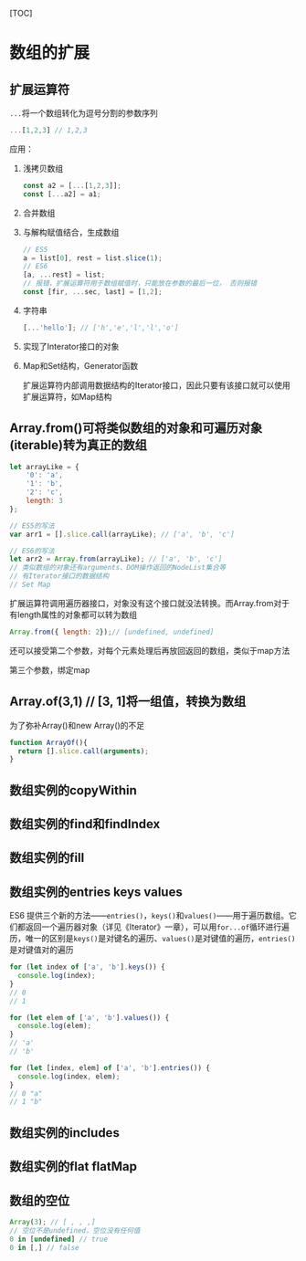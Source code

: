 [TOC]

# 数组的扩展

## 扩展运算符

`...`将一个数组转化为逗号分割的参数序列

```javascript
...[1,2,3] // 1,2,3
```

应用：

1. 浅拷贝数组

   ```javascript
   const a2 = [...[1,2,3]];
   const [...a2] = a1;
   ```

2. 合并数组

3. 与解构赋值结合，生成数组

   ```javascript
   // ES5
   a = list[0], rest = list.slice(1);
   // ES6
   [a, ...rest] = list;
   // 报错，扩展运算符用于数组赋值时，只能放在参数的最后一位， 否则报错
   const [fir, ...sec, last] = [1,2];
   ```

4. 字符串

   ```javascript
   [...'hello']; // ['h','e','l','l','o']
   ```

5. 实现了Interator接口的对象

6. Map和Set结构，Generator函数

   扩展运算符内部调用数据结构的Iterator接口，因此只要有该接口就可以使用扩展运算符，如Map结构

   

## Array.from()可将类似数组的对象和可遍历对象(iterable)转为真正的数组

```javascript
let arrayLike = {
    '0': 'a',
    '1': 'b',
    '2': 'c',
    length: 3
};

// ES5的写法
var arr1 = [].slice.call(arrayLike); // ['a', 'b', 'c']

// ES6的写法
let arr2 = Array.from(arrayLike); // ['a', 'b', 'c']
// 类似数组的对象还有arguments、DOM操作返回的NodeList集合等
// 有Iterator接口的数据结构
// Set Map
```

扩展运算符调用遍历器接口，对象没有这个接口就没法转换。而Array.from对于有length属性的对象都可以转为数组

```javascript
Array.from({ length: 2});// [undefined, undefined]
```

还可以接受第二个参数，对每个元素处理后再放回返回的数组，类似于map方法

第三个参数，绑定map

## Array.of(3,1) // [3, 1]将一组值，转换为数组

为了弥补Array()和new Array()的不足

```javascript
function ArrayOf(){
  return [].slice.call(arguments);
}
```

## 数组实例的copyWithin

## 数组实例的find和findIndex

## 数组实例的fill

## 数组实例的entries keys values

ES6 提供三个新的方法——`entries()`，`keys()`和`values()`——用于遍历数组。它们都返回一个遍历器对象（详见《Iterator》一章），可以用`for...of`循环进行遍历，唯一的区别是`keys()`是对键名的遍历、`values()`是对键值的遍历，`entries()`是对键值对的遍历 

```javascript
for (let index of ['a', 'b'].keys()) {
  console.log(index);
}
// 0
// 1

for (let elem of ['a', 'b'].values()) {
  console.log(elem);
}
// 'a'
// 'b'

for (let [index, elem] of ['a', 'b'].entries()) {
  console.log(index, elem);
}
// 0 "a"
// 1 "b"
```



## 数组实例的includes

## 数组实例的flat flatMap

## 数组的空位

```javascript
Array(3); // [ , , ,]
// 空位不是undefined，空位没有任何值
0 in [undefined] // true
0 in [,] // false
```

